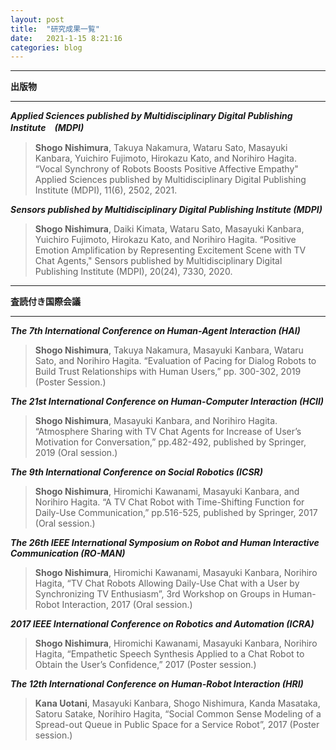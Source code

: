 ```yaml
---
layout: post
title:  "研究成果一覧"
date:   2021-1-15 8:21:16
categories: blog
---
```


***
**出版物**

***

_**Applied Sciences published by Multidisciplinary Digital Publishing Institute　(MDPI)**_

>**Shogo Nishimura**, Takuya Nakamura, Wataru Sato, Masayuki Kanbara, Yuichiro Fujimoto,
Hirokazu Kato, and Norihiro Hagita. “Vocal Synchrony of Robots Boosts Positive Affective Empathy" Applied Sciences published by Multidisciplinary Digital Publishing Institute (MDPI), 11(6), 2502, 2021.

_**Sensors published by Multidisciplinary Digital Publishing Institute (MDPI)**_

>**Shogo Nishimura**, Daiki Kimata, Wataru Sato, Masayuki Kanbara, Yuichiro Fujimoto, Hirokazu Kato, and Norihiro Hagita. “Positive Emotion Amplification by Representing Excitement Scene with TV Chat Agents," Sensors published by Multidisciplinary Digital Publishing Institute (MDPI), 20(24), 7330, 2020.

***
**査読付き国際会議**<br>

***

_**The 7th International Conference on Human-Agent Interaction (HAI)**_

>**Shogo Nishimura**, Takuya Nakamura, Masayuki Kanbara, Wataru Sato, and Norihiro Hagita. “Evaluation of Pacing for Dialog Robots to Build Trust Relationships with Human Users,” pp. 300-302, 2019 (Poster Session.) 

_**The 21st International Conference on Human-Computer Interaction (HCII)**_

>**Shogo Nishimura**, Masayuki Kanbara, and Norihiro Hagita. “Atmosphere Sharing with TV Chat Agents for Increase of User’s Motivation for Conversation,” pp.482-492, published by Springer, 2019 (Oral session.)

_**The 9th International Conference on Social Robotics (ICSR)**_

>**Shogo Nishimura**, Hiromichi Kawanami, Masayuki Kanbara, and Norihiro Hagita. “A TV Chat Robot with Time-Shifting Function for Daily-Use Communication,” pp.516-525, published by Springer, 2017 (Oral session.)

_**The 26th IEEE International Symposium on Robot and Human Interactive Communication (RO-MAN)**_

>**Shogo Nishimura**, Hiromichi Kawanami, Masayuki Kanbara, Norihiro Hagita, “TV Chat Robots Allowing Daily-Use Chat with a User by Synchronizing TV Enthusiasm”, 3rd Workshop on Groups in Human-Robot Interaction, 2017 (Oral session.)

_**2017 IEEE International Conference on Robotics and Automation (ICRA)**_

>**Shogo Nishimura**, Hiromichi Kawanami, Masayuki Kanbara, Norihiro Hagita, “Empathetic Speech Synthesis Applied to a Chat Robot to Obtain the User’s Confidence,” 2017 (Poster session.)

_**The 12th International Conference on Human-Robot Interaction (HRI)**_

>**Kana Uotani**, Masayuki Kanbara, Shogo Nishimura, Kanda Masataka, Satoru Satake, Norihiro Hagita, “Social Common Sense Modeling of a Spread-out Queue in Public Space for a Service Robot”, 2017 (Poster session.)
